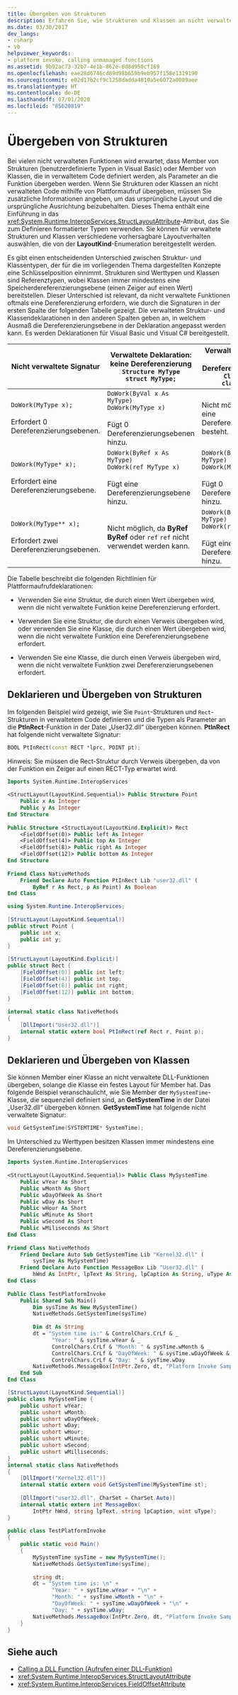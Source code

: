 ```yaml
---
title: Übergeben von Strukturen
description: Erfahren Sie, wie Strukturen und Klassen an nicht verwaltete Funktionen übergeben werden können. Lernen Sie das Attribut StructLayoutAttribute kennen, das zum Definieren formatierter Typen dient.
ms.date: 03/30/2017
dev_langs:
- csharp
- vb
helpviewer_keywords:
- platform invoke, calling unmanaged functions
ms.assetid: 9b92ac73-32b7-4e1b-862e-6d8d950cf169
ms.openlocfilehash: eae28d6746cd89d98b659b9eb957f158e1319190
ms.sourcegitcommit: e02d17b2cf9c1258dadda4810a5e6072a0089aee
ms.translationtype: HT
ms.contentlocale: de-DE
ms.lasthandoff: 07/01/2020
ms.locfileid: "85620819"
---
```

# <a name="passing-structures"></a>Übergeben von Strukturen
Bei vielen nicht verwalteten Funktionen wird erwartet, dass Member von Strukturen (benutzerdefinierte Typen in Visual Basic) oder Member von Klassen, die in verwaltetem Code definiert werden, als Parameter an die Funktion übergeben werden. Wenn Sie Strukturen oder Klassen an nicht verwalteten Code mithilfe von Plattformaufruf übergeben, müssen Sie zusätzliche Informationen angeben, um das ursprüngliche Layout und die ursprüngliche Ausrichtung beizubehalten. Dieses Thema enthält eine Einführung in das <xref:System.Runtime.InteropServices.StructLayoutAttribute>-Attribut, das Sie zum Definieren formatierter Typen verwenden. Sie können für verwaltete Strukturen und Klassen verschiedene vorhersagbare Layoutverhalten auswählen, die von der **LayoutKind**-Enumeration bereitgestellt werden.  
  
 Es gibt einen entscheidenden Unterschied zwischen Struktur- und Klassentypen, der für die im vorliegenden Thema dargestellten Konzepte eine Schlüsselposition einnimmt. Strukturen sind Werttypen und Klassen sind Referenztypen, wobei Klassen immer mindestens eine Speicherdereferenzierungsebene (einen Zeiger auf einen Wert) bereitstellen. Dieser Unterschied ist relevant, da nicht verwaltete Funktionen oftmals eine Dereferenzierung erfordern, wie durch die Signaturen in der ersten Spalte der folgenden Tabelle gezeigt. Die verwalteten Struktur- und Klassendeklarationen in den anderen Spalten geben an, in welchem Ausmaß die Dereferenzierungsebene in der Deklaration angepasst werden kann. Es werden Deklarationen für Visual Basic und Visual C# bereitgestellt.  
  
|Nicht verwaltete Signatur|Verwaltete Deklaration: <br />keine Dereferenzierung<br />`Structure MyType`<br />`struct MyType;`|Verwaltete Deklaration: <br />eine Dereferenzierungsebene<br />`Class MyType`<br />`class MyType;`|  
|-------------------------|---------------------------------------------------------------------------------|--------------------------------------------------------------------------------------|  
|`DoWork(MyType x);`<br /><br /> Erfordert 0 Dereferenzierungsebenen.|`DoWork(ByVal x As MyType)` <br /> `DoWork(MyType x)`<br /><br /> Fügt 0 Dereferenzierungsebenen hinzu.|Nicht möglich, da bereits eine Dereferenzierungsebene besteht.|  
|`DoWork(MyType* x);`<br /><br /> Erfordert eine Dereferenzierungsebene.|`DoWork(ByRef x As MyType)` <br /> `DoWork(ref MyType x)`<br /><br /> Fügt eine Dereferenzierungsebene hinzu.|`DoWork(ByVal x As MyType)` <br /> `DoWork(MyType x)`<br /><br /> Fügt 0 Dereferenzierungsebenen hinzu.|  
|`DoWork(MyType** x);`<br /><br /> Erfordert zwei Dereferenzierungsebenen.|Nicht möglich, da **ByRef** **ByRef** oder `ref` `ref` nicht verwendet werden kann.|`DoWork(ByRef x As MyType)` <br /> `DoWork(ref MyType x)`<br /><br /> Fügt eine Dereferenzierungsebene hinzu.|  
  
 Die Tabelle beschreibt die folgenden Richtlinien für Plattformaufrufdeklarationen:  
  
- Verwenden Sie eine Struktur, die durch einen Wert übergeben wird, wenn die nicht verwaltete Funktion keine Dereferenzierung erfordert.  
  
- Verwenden Sie eine Struktur, die durch einen Verweis übergeben wird, oder verwenden Sie eine Klasse, die durch einen Wert übergeben wird, wenn die nicht verwaltete Funktion eine Dereferenzierungsebene erfordert.  
  
- Verwenden Sie eine Klasse, die durch einen Verweis übergeben wird, wenn die nicht verwaltete Funktion zwei Dereferenzierungsebenen erfordert.  
  
## <a name="declaring-and-passing-structures"></a>Deklarieren und Übergeben von Strukturen  
 Im folgenden Beispiel wird gezeigt, wie Sie `Point`-Strukturen und `Rect`-Strukturen in verwaltetem Code definieren und die Typen als Parameter an die **PtInRect**-Funktion in der Datei „User32.dll“ übergeben können. **PtInRect** hat folgende nicht verwaltete Signatur:  
  
```cpp
BOOL PtInRect(const RECT *lprc, POINT pt);  
```  
  
 Hinweis: Sie müssen die Rect-Struktur durch Verweis übergeben, da von der Funktion ein Zeiger auf einen RECT-Typ erwartet wird.  
  
```vb  
Imports System.Runtime.InteropServices  
  
<StructLayout(LayoutKind.Sequential)> Public Structure Point  
    Public x As Integer  
    Public y As Integer  
End Structure  
  
Public Structure <StructLayout(LayoutKind.Explicit)> Rect  
    <FieldOffset(0)> Public left As Integer  
    <FieldOffset(4)> Public top As Integer  
    <FieldOffset(8)> Public right As Integer  
    <FieldOffset(12)> Public bottom As Integer  
End Structure  
  
Friend Class NativeMethods
    Friend Declare Auto Function PtInRect Lib "user32.dll" (
        ByRef r As Rect, p As Point) As Boolean  
End Class  
```  
  
```csharp  
using System.Runtime.InteropServices;  
  
[StructLayout(LayoutKind.Sequential)]  
public struct Point {  
    public int x;  
    public int y;  
}
  
[StructLayout(LayoutKind.Explicit)]  
public struct Rect {  
    [FieldOffset(0)] public int left;  
    [FieldOffset(4)] public int top;  
    [FieldOffset(8)] public int right;  
    [FieldOffset(12)] public int bottom;  
}
  
internal static class NativeMethods
{  
    [DllImport("User32.dll")]  
    internal static extern bool PtInRect(ref Rect r, Point p);  
}  
```  
  
## <a name="declaring-and-passing-classes"></a>Deklarieren und Übergeben von Klassen  
 Sie können Member einer Klasse an nicht verwaltete DLL-Funktionen übergeben, solange die Klasse ein festes Layout für Member hat. Das folgende Beispiel veranschaulicht, wie Sie Member der `MySystemTime`-Klasse, die sequenziell definiert sind, an **GetSystemTime** in der Datei „User32.dll“ übergeben können. **GetSystemTime** hat folgende nicht verwaltete Signatur:  
  
```cpp
void GetSystemTime(SYSTEMTIME* SystemTime);  
```  
  
 Im Unterschied zu Werttypen besitzen Klassen immer mindestens eine Dereferenzierungsebene.  
  
```vb  
Imports System.Runtime.InteropServices  
  
<StructLayout(LayoutKind.Sequential)> Public Class MySystemTime  
    Public wYear As Short  
    Public wMonth As Short  
    Public wDayOfWeek As Short
    Public wDay As Short  
    Public wHour As Short  
    Public wMinute As Short  
    Public wSecond As Short  
    Public wMiliseconds As Short  
End Class  
  
Friend Class NativeMethods  
    Friend Declare Auto Sub GetSystemTime Lib "Kernel32.dll" (
        sysTime As MySystemTime)  
    Friend Declare Auto Function MessageBox Lib "User32.dll" (
        hWnd As IntPtr, lpText As String, lpCaption As String, uType As UInteger) As Integer  
End Class  
  
Public Class TestPlatformInvoke
    Public Shared Sub Main()  
        Dim sysTime As New MySystemTime()  
        NativeMethods.GetSystemTime(sysTime)  
  
        Dim dt As String  
        dt = "System time is:" & ControlChars.CrLf & _  
              "Year: " & sysTime.wYear & _  
              ControlChars.CrLf & "Month: " & sysTime.wMonth & _  
              ControlChars.CrLf & "DayOfWeek: " & sysTime.wDayOfWeek & _  
              ControlChars.CrLf & "Day: " & sysTime.wDay  
        NativeMethods.MessageBox(IntPtr.Zero, dt, "Platform Invoke Sample", 0)
    End Sub  
End Class  
```  
  
```csharp  
[StructLayout(LayoutKind.Sequential)]  
public class MySystemTime {  
    public ushort wYear;
    public ushort wMonth;  
    public ushort wDayOfWeek;
    public ushort wDay;
    public ushort wHour;
    public ushort wMinute;
    public ushort wSecond;
    public ushort wMilliseconds;
}  
internal static class NativeMethods
{  
    [DllImport("Kernel32.dll")]  
    internal static extern void GetSystemTime(MySystemTime st);  
  
    [DllImport("user32.dll", CharSet = CharSet.Auto)]  
    internal static extern int MessageBox(
        IntPtr hWnd, string lpText, string lpCaption, uint uType);  
}  
  
public class TestPlatformInvoke  
{  
    public static void Main()  
    {  
        MySystemTime sysTime = new MySystemTime();  
        NativeMethods.GetSystemTime(sysTime);  
  
        string dt;  
        dt = "System time is: \n" +  
              "Year: " + sysTime.wYear + "\n" +  
              "Month: " + sysTime.wMonth + "\n" +  
              "DayOfWeek: " + sysTime.wDayOfWeek + "\n" +  
              "Day: " + sysTime.wDay;  
        NativeMethods.MessageBox(IntPtr.Zero, dt, "Platform Invoke Sample", 0);  
    }  
}  
```  
  
## <a name="see-also"></a>Siehe auch

- [Calling a DLL Function (Aufrufen einer DLL-Funktion)](calling-a-dll-function.md)
- <xref:System.Runtime.InteropServices.StructLayoutAttribute>
- <xref:System.Runtime.InteropServices.FieldOffsetAttribute>
